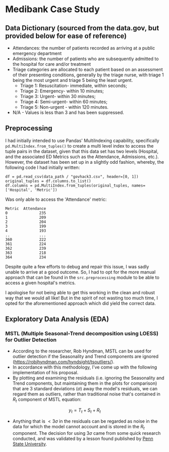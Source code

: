 # Medibank Case Study

## Data Dictionary (sourced from the data.gov, but provided below for ease of reference)
- Attendances: the number of patients recorded as arriving at a public emergency department 
- Admissions: the number of patients who are subsequently admitted to the hospital for care and/or treatment
- Triage categories are allocated to each patient based on an assessment of their presenting conditions, generally by the triage nurse, with triage 1 being the most urgent and triage 5 being the least urgent. 
    - Triage 1: Resuscitation- immediate, within seconds; 
    - Triage 2: Emergency- within 10 minutes; 
    - Triage 3: Urgent- within 30 minutes; 
    - Triage 4: Semi-urgent- within 60 minutes; 
    - Triage 5: Non-urgent - within 120 minutes. 
- N/A - Values is less than 3 and has been suppressed.

## Preprocessing
I had initially intended to use Pandas' MultiIndexing capability, specifically `pd.MultiIndex.from_tuples()` to create a multi level index to access the tuple pairs in the dataset, given that this data set has two levels (Hospital, and the associated ED Metrics such as the Attendance, Admissions, etc.). However, the dataset has been set up in a slightly odd fashion, whereby, the following code I had initially written:
```
df = pd.read_csv(data_path / "govhack3.csv", header=[0, 1])
original_tuples = df.columns.to_list()
df.columns = pd.MultiIndex.from_tuples(original_tuples, names=['Hospital', 'Metric'])
```
Was only able to access the 'Attendance' metric:
```
Metric  Attendance
0              235
1              209
2              204
3              199
4              193
..             ...
360            222
361            224
362            239
363            218
364            234
```

Despite quite a few efforts to debug and repair this issue, I was sadly unable to arrive at a good outcome. So, I had to opt for the more manual approach that can be found in the `src.preprocessing` module to be able to access a given hospital's metrics.

I apologise for not being able to get this working in the clean and robust way that we would all like! But in the spirit of not wasting too much time, I opted for the aforementioned approach which did yield the correct data.

## Exploratory Data Analysis (EDA)


### MSTL (Multiple Seasonal-Trend decomposition using LOESS) for Outlier Detection
- According to the researcher, Rob Hyndman, MSTL can be used for outlier detection if the Seasonality and Trend components are ignored (https://robjhyndman.com/hyndsight/tsoutliers/). 
- In accordance with this methodology, I've come up with the following implementation of his proposal. 
- By plotting and examining the residuals (i.e. ignoring the Seasonality and Trend components, but maintaining them in the plots for comparison) that are 3 standard deviations ($\sigma$) away the model's residuals, we can regard them as outliers, rather than traditional noise that's contained in $R_t$ component of MSTL equation:
<!-- Centered equation -->
$$y_t = T_t + S_t + R_t$$
<!-- Centered equation -->
- Anything that is $<3\sigma$ in the residuals can be regarded as noise in the data for which the model cannot account and is stored in the $R_t$ component. The decision for using $3\sigma$ came from some quick research conducted, and was validated by a lesson found published by <a href='https://online.stat.psu.edu/stat501/lesson/11/11.3#:~:text=The%20good%20thing%20about%20internally,is%20generally%20deemed%20an%20outlier.'>Penn State University</a>.
